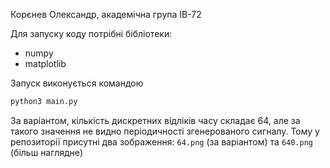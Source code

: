 Корєнев Олександр, академічна група ІВ-72

Для запуску коду потрібні бібліотеки:

* numpy
* matplotlib

Запуск виконується командою

```bash
python3 main.py
```



За варіантом, кількість дискретних відліків часу складає 64, але за такого значення не видно періодичності згенерованого сигналу. Тому у репозиторії присутні два зображення: `64.png` (за варіантом) та `640.png` (більш наглядне)